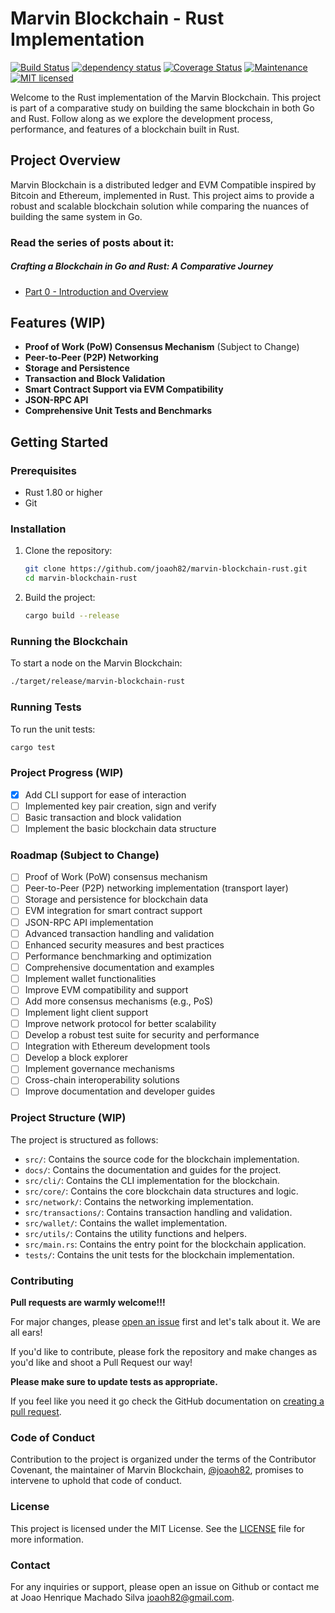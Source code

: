 # Marvin Blockchain - Rust Implementation

[![Build Status](https://github.com/joaoh82/marvin-blockchain-rust/workflows/Rust/badge.svg)](https://github.com/joaoh82/marvin-blockchain-rust/actions)
[![dependency status](https://deps.rs/repo/github/joaoh82/marvin-blockchain-rust/status.svg)](https://deps.rs/repo/github/joaoh82/marvin-blockchain-rust)
[![Coverage Status](https://coveralls.io/repos/github/joaoh82/marvin-blockchain-rust/badge.svg?branch=main)](https://coveralls.io/github/joaoh82/marvin-blockchain-rust?branch=main)
[![Maintenance](https://img.shields.io/badge/maintenance-actively%20maintained-brightgreen.svg)](https://deps.rs/repo/github/joaoh82/marvin-blockchain-rust)
[![MIT licensed](https://img.shields.io/badge/license-MIT-blue.svg)](./LICENSE)

Welcome to the Rust implementation of the Marvin Blockchain. This project is part of a comparative study on building the same blockchain in both Go and Rust. Follow along as we explore the development process, performance, and features of a blockchain built in Rust.

## Project Overview

Marvin Blockchain is a distributed ledger and EVM Compatible inspired by Bitcoin and Ethereum, implemented in Rust. This project aims to provide a robust and scalable blockchain solution while comparing the nuances of building the same system in Go.

### Read the series of posts about it:
##### Crafting a Blockchain in Go and Rust: A Comparative Journey
* [Part 0 - Introduction and Overview](https://medium.com/the-polyglot-programmer/crafting-a-blockchain-in-go-and-rust-a-comparative-journey-introduction-and-overview-part-0-e63dedee6b06)

## Features (WIP)

- **Proof of Work (PoW) Consensus Mechanism** (Subject to Change)
- **Peer-to-Peer (P2P) Networking**
- **Storage and Persistence**
- **Transaction and Block Validation**
- **Smart Contract Support via EVM Compatibility**
- **JSON-RPC API**
- **Comprehensive Unit Tests and Benchmarks**

## Getting Started

### Prerequisites

- Rust 1.80 or higher
- Git

### Installation

1. Clone the repository:
    ```sh
    git clone https://github.com/joaoh82/marvin-blockchain-rust.git
    cd marvin-blockchain-rust
    ```

2. Build the project:
    ```sh
    cargo build --release
    ```

### Running the Blockchain
To start a node on the Marvin Blockchain:
```sh
./target/release/marvin-blockchain-rust
```

### Running Tests
To run the unit tests:
```sh
cargo test
```

### Project Progress (WIP)
- [x] Add CLI support for ease of interaction
- [ ] Implemented key pair creation, sign and verify
- [ ] Basic transaction and block validation
- [ ] Implement the basic blockchain data structure

### Roadmap (Subject to Change)
- [ ] Proof of Work (PoW) consensus mechanism
- [ ] Peer-to-Peer (P2P) networking implementation (transport layer)
- [ ] Storage and persistence for blockchain data
- [ ] EVM integration for smart contract support
- [ ] JSON-RPC API implementation
- [ ] Advanced transaction handling and validation
- [ ] Enhanced security measures and best practices
- [ ] Performance benchmarking and optimization
- [ ] Comprehensive documentation and examples
- [ ] Implement wallet functionalities
- [ ] Improve EVM compatibility and support
- [ ] Add more consensus mechanisms (e.g., PoS)
- [ ] Implement light client support
- [ ] Improve network protocol for better scalability
- [ ] Develop a robust test suite for security and performance
- [ ] Integration with Ethereum development tools
- [ ] Develop a block explorer
- [ ] Implement governance mechanisms
- [ ] Cross-chain interoperability solutions
- [ ] Improve documentation and developer guides

### Project Structure (WIP)
The project is structured as follows:
- `src/`: Contains the source code for the blockchain implementation.
- `docs/`: Contains the documentation and guides for the project.
- `src/cli/`: Contains the CLI implementation for the blockchain.
- `src/core/`: Contains the core blockchain data structures and logic.
- `src/network/`: Contains the networking implementation.
- `src/transactions/`: Contains transaction handling and validation.
- `src/wallet/`: Contains the wallet implementation.
- `src/utils/`: Contains the utility functions and helpers.
- `src/main.rs`: Contains the entry point for the blockchain application.
- `tests/`: Contains the unit tests for the blockchain implementation.

### Contributing
**Pull requests are warmly welcome!!!**

For major changes, please [open an issue](https://github.com/joaoh82/marvin-blockchain-rust/issues/new) first and let's talk about it. We are all ears!

If you'd like to contribute, please fork the repository and make changes as you'd like and shoot a Pull Request our way!

**Please make sure to update tests as appropriate.**

If you feel like you need it go check the GitHub documentation on [creating a pull request](https://help.github.com/en/github/collaborating-with-issues-and-pull-requests/creating-a-pull-request).

### Code of Conduct

Contribution to the project is organized under the terms of the
Contributor Covenant, the maintainer of Marvin Blockchain, [@joaoh82](https://github.com/joaoh82), promises to
intervene to uphold that code of conduct.

### License
This project is licensed under the MIT License. See the [LICENSE](LICENSE) file for more information.

### Contact
For any inquiries or support, please open an issue on Github or contact me at Joao Henrique Machado Silva <joaoh82@gmail.com>.
